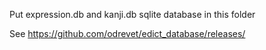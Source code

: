 Put expression.db and kanji.db sqlite database in this folder

See https://github.com/odrevet/edict_database/releases/
